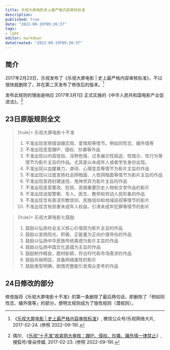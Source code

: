 ```yaml
---
title: 乐视大屏电影史上最严格内容审核标准
description:
published: true
date: "2022-09-19T09:20:37"
tags:
- lgbt
editor: markdown
dateCreated: "2022-09-19T09:20:37"
---
```


## 简介

2017年2月23日，乐视发布了《乐视大屏电影 | 史上最严格内容审核标准》，不过很快就删除了，并在第二天发布了修改后的版本。[^bDRJR]

[^bDRJR]: 《[乐视大屏电影 \| 史上最严格内容审核标准](https://archive.ph/bDRJR "https://mp.weixin.qq.com/s/-BYK9N-OHVfqJioNO0zbYg")》, 微信公众号/乐视网络大片, 2017-02-24. (参照 2022-09-19).

发布此规则的理由是响应 2017年3月1日 正式实施的《中华人民共和国电影产业促进法》。[^6725]

[^6725]: 偶尔, 《[乐视“十不准”收紧网大审核：蹭IP、侵权、抄袭、婚外情一律禁止](https://web.archive.org/web/20220919013523/https://www.sohu.com/a/127085837_436725)》, 搜狐号/骨朵传媒, 2017-02-23. (参照 2022-09-19).

## 23日原版规则全文

> [!rule]+ 乐视大屏电影十不准
>
> 1.  不准出现宣扬错误婚恋观、爱情观等情节。例如同性恋、婚外情等
> 2.  不准出现恶意蹭IP、侵权、抄袭等作品
> 3.  不准出现以内容低俗、淫秽色情、过多展示性挑逗、性暗示、性行为等情节为影片主旨的作品。尤其是以未成年人或者学生身份出现。
> 4.  不准出现以血腥暴力，虐待、心理变态等情节为影片主旨的作品
> 5.  不准出现以过度宣扬社会阴暗面、人性阴暗面等情节为影片主旨的作品
> 6.  不准出现宣扬封建迷信、鬼神灵异为影片主旨的作品
> 7.  不准出现恶意篡改、贬损、恶搞重要历史人物和文学作品的影片
> 8.  不准出现诋毁警察、军人、医生、教师和劳动人民形象的作品
> 9.  不准出现含有亵渎宗教信仰、民族信仰和地域歧视等情节的影片
> 10. 不准出现含有损害未成年人权益、引诱未成年犯罪等情节的影片

> [!rule]+ 乐视大屏电影七鼓励
>
> 1.  鼓励以弘扬社会主义核心价值观为影片主旨的作品
> 2.  鼓励以宣扬阳光、积极、正能量为正向价值导向的作品
> 3.  鼓励以弘扬中华民族传统美德为影片主旨的作品
> 4.  鼓励以弘扬中国文化底蕴为主旨的作品
> 5.  鼓励制作精良，题材新颖，符合时代和市场需求的作品
> 6.  鼓励风格明显，具备网络属性的影片
> 7.  鼓励类型明确，剧情完整能引发观众思考的作品

## 24日修改的部分

修改版将《乐视大屏电影十不准》的第一条删除了最后两句话，即删除了「例如同性恋、婚外情等」的部分，使明文规则成为了隐性规则（潜规则）。
